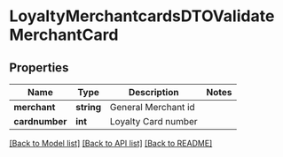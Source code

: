 # LoyaltyMerchantcardsDTOValidateMerchantCard

## Properties
Name | Type | Description | Notes
------------ | ------------- | ------------- | -------------
**merchant** | **string** | General Merchant id | 
**cardnumber** | **int** | Loyalty Card number | 

[[Back to Model list]](../README.md#documentation-for-models) [[Back to API list]](../README.md#documentation-for-api-endpoints) [[Back to README]](../README.md)


